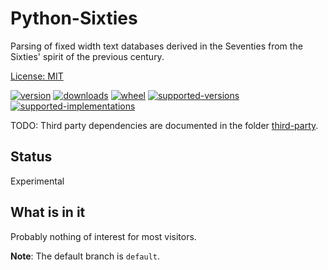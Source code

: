 # Python-Sixties

Parsing of fixed width text databases derived in the Seventies from the Sixties' spirit of the previous century.

[License: MIT](https://github.com/sthagen/sixties/blob/default/LICENSE)

[![version](https://img.shields.io/pypi/v/sixties.svg?style=flat)](https://pypi.python.org/pypi/sixties/)
[![downloads](https://pepy.tech/badge/sixties/month)](https://pepy.tech/project/sixties)
[![wheel](https://img.shields.io/pypi/wheel/sixties.svg?style=flat)](https://pypi.python.org/pypi/sixties/)
[![supported-versions](https://img.shields.io/pypi/pyversions/sixties.svg?style=flat)](https://pypi.python.org/pypi/sixties/)
[![supported-implementations](https://img.shields.io/pypi/implementation/sixties.svg?style=flat)](https://pypi.python.org/pypi/sixties/)

TODO: Third party dependencies are documented in the folder [third-party](third-party/README.md).

## Status

Experimental

## What is in it

Probably nothing of interest for most visitors.

**Note**: The default branch is `default`.
